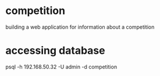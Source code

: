 # competition
building a web application for information about a competition

# accessing database
psql -h 192.168.50.32 -U admin -d competition